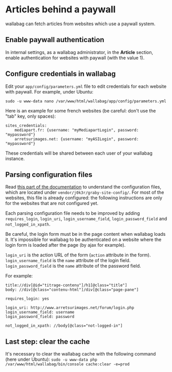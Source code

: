 Articles behind a paywall
=========================

wallabag can fetch articles from websites which use a paywall system.

Enable paywall authentication
-----------------------------

In internal settings, as a wallabag administrator, in the **Article**
section, enable authentication for websites with paywall (with the value
1).

Configure credentials in wallabag
---------------------------------

Edit your `app/config/parameters.yml` file to edit credentials for each
website with paywall. For example, under Ubuntu:

`sudo -u www-data nano /var/www/html/wallabag/app/config/parameters.yml`

Here is an example for some french websites (be careful: don't use the
"tab" key, only spaces):

``` {.sourceCode .yaml}
sites_credentials:
    mediapart.fr: {username: "myMediapartLogin", password: "mypassword"}
    arretsurimages.net: {username: "myASILogin", password: "mypassword"}
```

<div class="admonition note">

These credentials will be shared between each user of your wallabag
instance.

</div>

Parsing configuration files
---------------------------

<div class="admonition note">

Read [this part of the
documentation](../user/errors_during_fetching.md)
to understand the configuration files, which are located under
`vendor/j0k3r/graby-site-config/`. For most of the websites, this file
is already configured: the following instructions are only for the
websites that are not configured yet.

</div>

Each parsing configuration file needs to be improved by adding
`requires_login`, `login_uri`, `login_username_field`,
`login_password_field` and `not_logged_in_xpath`.

Be careful, the login form must be in the page content when wallabag
loads it. It's impossible for wallabag to be authenticated on a website
where the login form is loaded after the page (by ajax for example).

`login_uri` is the action URL of the form (`action` attribute in the
form). `login_username_field` is the `name` attribute of the login
field. `login_password_field` is the `name` attribute of the password
field.

For example:

``` {.sourceCode .}
title://div[@id="titrage-contenu"]/h1[@class="title"]
body: //div[@class="contenu-html"]/div[@class="page-pane"]

requires_login: yes

login_uri: http://www.arretsurimages.net/forum/login.php
login_username_field: username
login_password_field: password

not_logged_in_xpath: //body[@class="not-logged-in"]
```

Last step: clear the cache
--------------------------

It's necessary to clear the wallabag cache with the following command
(here under Ubuntu):
`sudo -u www-data php /var/www/html/wallabag/bin/console cache:clear -e=prod`

